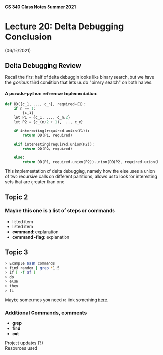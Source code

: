 #### CS 340 Class Notes Summer 2021
# Lecture 20: Delta Debugging Conclusion
(06/16/2021)

## Delta Debugging Review
Recall the first half of delta debuggin looks like binary search, but we have the *glorious* third condition that lets us do "binary search" on both halves. 

#### A pseudo-python reference implementation:
```python
def DD({c_1, ..., c_n}, required={}):
	if n == 1:
		{c_1}
	let P1 = {c_1, ..., c_n/2}
	let P2 = {c_(n/2 + 1), ..., c_n} 

	if interesting(required.union(P1)):
		return DD(P1, required)

	elif interesting(required.union(P2)):
		return DD(P2, required)

	else:
		return DD(P1, required.union(P2)).union(DD(P2, required.union(P1)))
```

This implementation of delta debugging, namely how the else uses a union of two recursive calls on different partitions, allows us to look for interesting sets that are greater than one. 

## Topic 2

### Maybe this one is a list of steps or commands
* listed item
* listed item
* **command**: explanation
* **command -flag**: explanation

## Topic 3

```bash
> Example bash commands
> find random | grep *1.5
> if [ -f $f ]
> do
> else
> then
> fi
```
Maybe sometimes you need to link something [here](https://en.wikipedia.org/wiki/Main_Page).

### Additional Commands, comments 
* **grep**
* **find**
* **cut**


Project updates (?)  
Resources used
